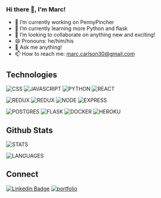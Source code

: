 ### Hi there 👋, I'm Marc!

- 🔭 I’m currently working on PennyPincher
- 🌱 I’m currently learning more Python and flask
- 👯 I’m looking to collaborate on anything new and exciting!
- 😄 Pronouns: he/him/his
- 💬 Ask me anything!
- 📫 How to reach me: marc.carlson30@gmail.com

## Technologies
![CSS](https://img.shields.io/badge/html5-%23E34F26.svg?&style=for-the-badge&logo=html5&logoColor=white) ![JAVASCRIPT](https://img.shields.io/badge/css3-%231572B6.svg?&style=for-the-badge&logo=css3&logoColor=white) ![PYTHON](https://img.shields.io/badge/javascript-%23323330.svg?&style=for-the-badge&logo=javascript&logoColor=%23F7DF1E) ![REACT](https://img.shields.io/badge/python-%2314354C.svg?&style=for-the-badge&logo=python&logoColor=white)

![REDUX](https://img.shields.io/badge/react-%2320232a.svg?&style=for-the-badge&logo=react&logoColor=%2361DAFB) ![REDUX](https://img.shields.io/badge/redux-%23593d88.svg?&style=for-the-badge&logo=redux&logoColor=white) ![NODE](https://img.shields.io/badge/node.js-%2343853D.svg?&style=for-the-badge&logo=node.js&logoColor=white) ![EXPRESS](https://img.shields.io/badge/Express.js-000000?style=for-the-badge&logo=express&logoColor=white)

![POSTGRES](https://img.shields.io/badge/postgres-%23316192.svg?&style=for-the-badge&logo=postgresql&logoColor=white) ![FLASK](https://img.shields.io/badge/flask-%23000.svg?&style=for-the-badge&logo=flask&logoColor=white) ![DOCKER](https://img.shields.io/badge/Docker-2CA5E0?style=for-the-badge&logo=docker&logoColor=white) ![HEROKU](https://img.shields.io/badge/Heroku-430098?style=for-the-badge&logo=heroku&logoColor=white)

## Github Stats
![STATS](https://github-readme-stats.vercel.app/api?username=mcarlson30&show_icons=true&hide_border=true&theme=tokyonight)

![LANGUAGES](https://github-readme-stats.vercel.app/api/top-langs/?username=mcarlson30&theme=tokyonight)

## Connect
<a href="https://www.linkedin.com/in/marc-carlson/" rel="nofollow"><img src="https://camo.githubusercontent.com/a80d00f23720d0bc9f55481cfcd77ab79e141606829cf16ec43f8cacc7741e46/68747470733a2f2f696d672e736869656c64732e696f2f62616467652f4c696e6b6564496e2d3030373742353f7374796c653d666f722d7468652d6261646765266c6f676f3d6c696e6b6564696e266c6f676f436f6c6f723d7768697465" alt="Linkedin Badge" data-canonical-src="https://img.shields.io/badge/LinkedIn-0077B5?style=for-the-badge&amp;logo=linkedin&amp;logoColor=white" style="max-width:100%;"></a> <a href="https://mcarlson30.github.io/" rel="nofollow"><img src="https://img.shields.io/badge/Personal_Portfolio-231F20?style=for-the-badge&amp;logo=buffer&amp;logoColor=white" alt="portfolio" data-canonical-src="https://img.shields.io/badge/Personal_Portfolio-231F20?style=for-the-badge&amp;logo=buffer&amp;logoColor=white" style="max-width:100%;"></a>
